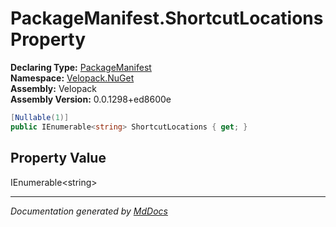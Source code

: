 ﻿<!--  
  <auto-generated>   
    The contents of this file were generated by a tool.  
    Changes to this file may be list if the file is regenerated  
  </auto-generated>   
-->

# PackageManifest.ShortcutLocations Property

**Declaring Type:** [PackageManifest](../index.md)  
**Namespace:** [Velopack.NuGet](../../index.md)  
**Assembly:** Velopack  
**Assembly Version:** 0.0.1298+ed8600e

```csharp
[Nullable(1)]
public IEnumerable<string> ShortcutLocations { get; }
```

## Property Value

IEnumerable\<string\>

___

*Documentation generated by [MdDocs](https://github.com/ap0llo/mddocs)*
